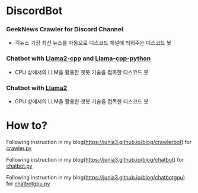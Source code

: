 # DiscordBot
### GeekNews Crawler for Discord Channel
- 긱뉴스 가장 최신 뉴스를 자동으로 디스코드 채널에 띄워주는 디스코드 봇

### Chatbot with [Llama2-cpp](https://github.com/ggerganov/llama.cpp) and [Llama-cpp-python](https://github.com/abetlen/llama-cpp-python)
- CPU 상에서의 LLM을 활용한 챗봇 기술을 접목한 디스코드 봇

### Chatbot with [Llama2](https://github.com/facebookresearch/llama)
- GPU 상에서의 LLM을 활용한 챗봇 기술을 접목한 디스코드 봇

# How to?
Following instruction in my blog(https://junia3.github.io/blog/crawlerbot) for [crawler.py](./crawler.py)

Following instruction in my blog(https://junia3.github.io/blog/chatbot) for [chatbot.py](./chatbot.py)

Following instruction in my blog(https://junia3.github.io/blog/chatbotgpu) for [chatbotgpu.py](./chatbotgpu.py)
